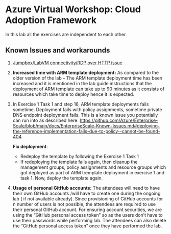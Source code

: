 # Azure Virtual Workshop: Cloud Adoption Framework

In this lab all the exercises are independent to each other.

## Known Issues and workarounds 
1. [Jumpbox/LabVM connectivity/RDP over HTTP issue](https://github.com/CloudLabsAI-Azure/Know-Before-You-Go/blob/main/AIW-KBYG/RDP-over-HTTP-Workaround.md#remote-desktop-functionality-known-issues-)

2. **Increased time with ARM template deployment:** As compared to the older version of the lab – The ARM template deployment time has been increased and it is mentioned in the lab guide instructions that the deployment of ARM template can take up to 90 minutes as it consists of resources which take time to deploy hence it is expected. 

3. In Exercise 1 Task 1 and step 16, ARM template deployments fails sometime. Deployment fails with policy assignments, sometime private DNS endpoint deployment fails. This is a known issue you potentially can run into as described here: https://github.com/Azure/Enterprise-Scale/blob/main/docs/EnterpriseScale-Known-Issues.md#deploying-the-reference-implementation-fails-due-to-policy--cannot-be-found-404

   **Fix deployment**: 
     * Redeploy the template by following the Exercise 1 Task 1
     * If redeploying the template fails again, then cleanup the management groups, policy assignments and resource groups which got deployed as part of ARM tremplate deployment in exercise 1 and task 1. Now, deploy the template again.

4. **Usage of personal GitHub accounts:**
     The attendees will need to have their own GitHub accounts /will have to create one during the ongoing lab ( if not available already). Since provisioning of GitHub accounts for n number of users is not possible, the attendees are required to use their personal GitHub account. For ensuring account securities, we are using the “GitHub personal access token” so as the users don’t have to use their passwords while performing lab. The attendees can also delete the “GitHub personal access token” once they have performed the lab.

